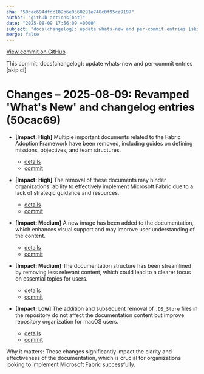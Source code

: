 ```yaml
---
sha: "50cac694dfdc182b6e0560291e748c0f95ce9197"
author: "github-actions[bot]"
date: "2025-08-09 17:56:09 +0000"
subject: "docs(changelog): update whats-new and per-commit entries [skip ci]"
merge: false
---
```


[View commit on GitHub](https://github.com/TheTrustedAdvisor/FabricAdoptionFramework/commit/50cac694dfdc182b6e0560291e748c0f95ce9197)

This commit: docs(changelog): update whats-new and per-commit entries [skip ci]

# Changes – 2025-08-09: Revamped 'What's New' and changelog entries (50cac69)

- **[Impact: High]** Multiple important documents related to the Fabric Adoption Framework have been removed, including guides on defining missions, objectives, and team structures. 
  - [details](/docs/about/changes/2025-07-20-1a084247ade55ad5ab8db4728082376b22d9906b.md) 
  - [commit](https://github.com/TheTrustedAdvisor/FabricAdoptionFramework/commit/50cac694dfdc182b6e0560291e748c0f95ce9197)

- **[Impact: High]** The removal of these documents may hinder organizations' ability to effectively implement Microsoft Fabric due to a lack of strategic guidance and resources. 
  - [details](/docs/about/changes/2025-07-20-99bbd7955c423e1670f1e1e9f3b50a9a79f6860f.md) 
  - [commit](https://github.com/TheTrustedAdvisor/FabricAdoptionFramework/commit/50cac694dfdc182b6e0560291e748c0f95ce9197)

- **[Impact: Medium]** A new image has been added to the documentation, which enhances visual support and may improve user understanding of the content. 
  - [details](/docs/about/changes/2025-07-20-eddd0949c711e7773c95ea8645f33219fc8e68f8.md) 
  - [commit](https://github.com/TheTrustedAdvisor/FabricAdoptionFramework/commit/50cac694dfdc182b6e0560291e748c0f95ce9197)

- **[Impact: Medium]** The documentation structure has been streamlined by removing less relevant content, which could lead to a clearer focus on essential topics for users. 
  - [details](/docs/about/changes/2025-07-20-515ccf515519e7ca70c93c460dbc92a4c0f0f13c.md) 
  - [commit](https://github.com/TheTrustedAdvisor/FabricAdoptionFramework/commit/50cac694dfdc182b6e0560291e748c0f95ce9197)

- **[Impact: Low]** The addition and subsequent removal of `.DS_Store` files in the repository do not affect the documentation content but improve repository organization for macOS users. 
  - [details](/docs/about/changes/2025-07-20-4dec936fdb51eb08c978644a8ad5177963c5f0c4.md) 
  - [commit](https://github.com/TheTrustedAdvisor/FabricAdoptionFramework/commit/50cac694dfdc182b6e0560291e748c0f95ce9197)

Why it matters: These changes significantly impact the clarity and effectiveness of the documentation, which is crucial for organizations looking to implement Microsoft Fabric successfully.
